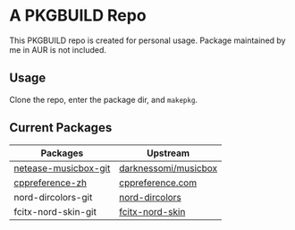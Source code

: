 # A PKGBUILD Repo

This PKGBUILD repo is created for personal usage.
Package maintained by me in AUR is not included.

## Usage

Clone the repo, enter the package dir, and `makepkg`.

## Current Packages

| Packages | Upstream |
| -------- | -------- |
| [netease-musicbox-git](https://github.com/tonyfettes/musicbox) | [darknessomi/musicbox](https://github.com/darknessomi/musicbox) |
| [cppreference-zh](https://github.com/myfreeer/cppreference2mshelp) | [cppreference.com](https://zh.cppreference.com/) |
| nord-dircolors-git | [nord-dircolors](https://github.com/arcticicestudio/nord-dircolors) |
| fcitx-nord-skin-git | [fcitx-nord-skin](https://github.com/Yucklys/fcitx-nord-skin) |
